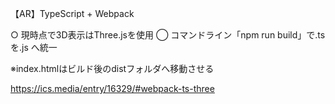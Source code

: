 【AR】TypeScript + Webpack

○ 現時点で3D表示はThree.jsを使用
◯ コマンドライン「npm run build」で.ts を.js へ統一

※index.htmlはビルド後のdistフォルダへ移動させる


https://ics.media/entry/16329/#webpack-ts-three
